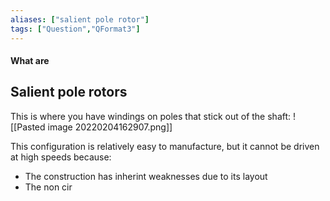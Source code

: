 ```yaml
---
aliases: ["salient pole rotor"]
tags: ["Question","QFormat3"]
---
```


#### What are
## Salient pole rotors

This is where you have windings on poles that stick out of the shaft:
![[Pasted image 20220204162907.png]]

This configuration is relatively easy to manufacture, but it cannot be driven at high speeds because:
- The construction has inherint weaknesses due to its layout
- The non cir